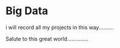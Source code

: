 # Big Data
i will record all my projects in this way..........







Salute to this great world..............
